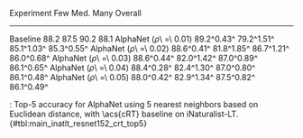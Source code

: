 Experiment                      Few        Med.        Many     Overall
-----------------------  ----------  ----------  ----------  ----------
Baseline                       88.2        87.5        90.2        88.1
AlphaNet (_ρ_\ =\ 0.01)  89.2^0.43^  79.2^1.51^  85.1^1.03^  85.3^0.55^
AlphaNet (_ρ_\ =\ 0.02)  88.6^0.41^  81.8^1.85^  86.7^1.21^  86.0^0.68^
AlphaNet (_ρ_\ =\ 0.03)  88.6^0.44^  82.0^1.42^  87.0^0.89^  86.1^0.65^
AlphaNet (_ρ_\ =\ 0.04)  88.4^0.28^  82.4^1.30^  87.0^0.80^  86.1^0.48^
AlphaNet (_ρ_\ =\ 0.05)  88.0^0.42^  82.9^1.34^  87.5^0.82^  86.1^0.49^

: Top-5 accuracy for AlphaNet using 5 nearest neighbors based on Euclidean distance, with \acs{cRT} baseline on iNaturalist-LT. {#tbl:main_inatlt_resnet152_crt_top5}

